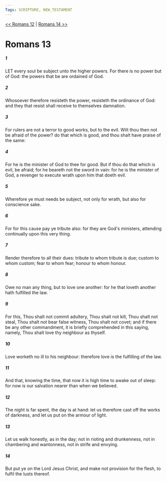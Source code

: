 ```yaml
---
Tags: SCRIPTURE, NEW_TESTAMENT
---
```


[<< Romans 12](NEW_TESTAMENT/06_Romans/Romans_12.md) | [Romans 14 >>](NEW_TESTAMENT/06_Romans/Romans_14.md)

# Romans 13

##### 1
 LET every soul be subject unto the higher powers. For there is no power but of God: the powers that be are ordained of God.
##### 2
 Whosoever therefore resisteth the power, resisteth the ordinance of God: and they that resist shall receive to themselves damnation.
##### 3
 For rulers are not a terror to good works, but to the evil. Wilt thou then not be afraid of the power? do that which is good, and thou shalt have praise of the same:
##### 4
 For he is the minister of God to thee for good. But if thou do that which is evil, be afraid; for he beareth not the sword in vain: for he is the minister of God, a revenger to execute wrath upon him that doeth evil.
##### 5
 Wherefore ye must needs be subject, not only for wrath, but also for conscience sake.
##### 6
 For for this cause pay ye tribute also: for they are God's ministers, attending continually upon this very thing.
##### 7
 Render therefore to all their dues: tribute to whom tribute is due; custom to whom custom; fear to whom fear; honour to whom honour.
##### 8
 Owe no man any thing, but to love one another: for he that loveth another hath fulfilled the law.
##### 9
 For this, Thou shalt not commit adultery, Thou shalt not kill, Thou shalt not steal, Thou shalt not bear false witness, Thou shalt not covet; and if there be any other commandment, it is briefly comprehended in this saying, namely, Thou shalt love thy neighbour as thyself.
##### 10
 Love worketh no ill to his neighbour: therefore love is the fulfilling of the law.
##### 11
 And that, knowing the time, that now it is high time to awake out of sleep: for now is our salvation nearer than when we believed.
##### 12
 The night is far spent, the day is at hand: let us therefore cast off the works of darkness, and let us put on the armour of light.
##### 13
 Let us walk honestly, as in the day; not in rioting and drunkenness, not in chambering and wantonness, not in strife and envying.
##### 14
 But put ye on the Lord Jesus Christ, and make not provision for the flesh, to fulfil the lusts thereof.
